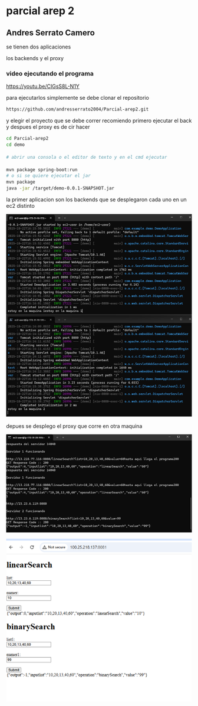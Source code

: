 # parcial arep 2 

## Andres Serrato Camero 

se tienen dos aplicaciones 

los backends y el proxy 


### video ejecutando el programa 
https://youtu.be/CIGsS8L-N1Y

para ejecutarlos simplemente se debe clonar el repositorio 

```bash
https://github.com/andresserrato2004/Parcial-arep2.git
```
y elegir el proyecto que se debe correr recomiendo primero ejecutar el back y despues el proxy es de cir hacer

``` bash 
cd Parcial-arep2
cd demo

# abrir una consola o el editor de texto y en el cmd ejecutar  

mvn package spring-boot:run
# o si se quiere ejecutar el jar 
mvn package
java -jar /target/demo-0.0.1-SNAPSHOT.jar
```


la primer aplicacion son los backends que se desplegaron cada uno en un ec2 distinto 

![alt text](image.png)


depues se desplego el proxy que corre en otra maquina 

![alt text](image-1.png)




![alt text](image-2.png)